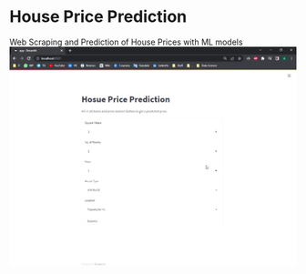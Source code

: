 # House Price Prediction
Web Scraping and Prediction of House Prices with ML models
![](houseprice.gif)
